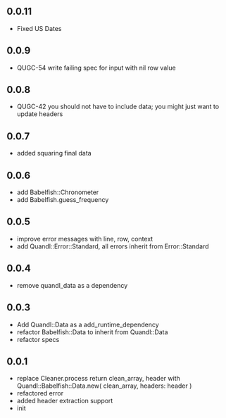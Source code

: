 ## 0.0.11
 * Fixed US Dates

## 0.0.9

* QUGC-54 write failing spec for input with nil row value


## 0.0.8

* QUGC-42 you should not have to include data; you might just want to update headers


## 0.0.7

* added squaring final data


## 0.0.6

* add Babelfish::Chronometer
* add Babelfish.guess_frequency

## 0.0.5

* improve error messages with line, row, context
* add Quandl::Error::Standard, all errors inherit from Error::Standard


## 0.0.4

* remove quandl_data as a dependency


## 0.0.3

* Add Quandl::Data as a add_runtime_dependency
* refactor Babelfish::Data to inherit from Quandl::Data
* refactor specs


## 0.0.1

* replace Cleaner.process return clean_array, header with Quandl::Babelfish::Data.new( clean_array, headers: header )
* refactored error
* added header extraction support
* init